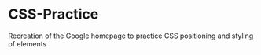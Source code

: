 # CSS-Practice

Recreation of the Google homepage to practice CSS positioning and styling of elements
